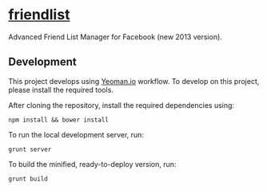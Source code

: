 [friendlist](http://dtinth.github.io/friendlist)
==========

Advanced Friend List Manager for Facebook (new 2013 version).


Development
-----------

This project develops using [Yeoman.io](http://yeoman.io/) workflow.
To develop on this project, please install the required tools.

After cloning the repository, install the required dependencies using:

    npm install && bower install

To run the local development server, run:

    grunt server

To build the minified, ready-to-deploy version, run:

    grunt build
